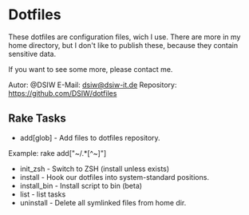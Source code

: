 # Dotfiles

These dotfiles are configuration files, wich I use. There are more in my home directory, but I don't like to publish
these, because they contain sensitive data.

If you want to see some more, please contact me.

Autor: @DSIW
E-Mail: dsiw@dsiw-it.de
Repository: https://github.com/DSIW/dotfiles

## Rake Tasks

* add[glob] - Add files to dotfiles repository.

Example:
    rake add["~/.*[^~]"]

* init_zsh - Switch to ZSH (install unless exists)
* install - Hook our dotfiles into system-standard positions.
* install_bin - Install script to bin (beta)
* list - list tasks
* uninstall - Delete all symlinked files from home dir.
